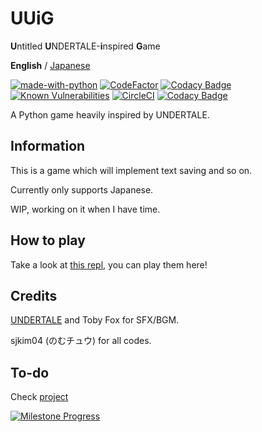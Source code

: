 # UUiG

**U**ntitled **U**NDERTALE-**i**nspired **G**ame

**English** / [Japanese](README-ja.md)

[![made-with-python](https://img.shields.io/badge/Made%20with-Python-1f425f.svg)](https://www.python.org/)
[![CodeFactor](https://www.codefactor.io/repository/github/sjkim04/uuig/badge)](https://www.codefactor.io/repository/github/sjkim04/uuig)
[![Codacy Badge](https://app.codacy.com/project/badge/Grade/e75e8650e403455da9e3380f101d2af6)](https://www.codacy.com/gh/sjkim04/uuig/dashboard?utm_source=github.com&amp;utm_medium=referral&amp;utm_content=sjkim04/uuig&amp;utm_campaign=Badge_Grade)
[![Known Vulnerabilities](https://snyk.io/test/github/sjkim04/uuig/badge.svg)](https://snyk.io/test/github/sjkim04/uuig)
[![CircleCI](https://circleci.com/gh/sjkim04/uuig/tree/main.svg?style=shield)](https://circleci.com/gh/sjkim04/uuig/tree/main)
[![Codacy Badge](https://app.codacy.com/project/badge/Coverage/e75e8650e403455da9e3380f101d2af6)](https://www.codacy.com/gh/sjkim04/uuig/dashboard?utm_source=github.com&amp;utm_medium=referral&amp;utm_content=sjkim04/uuig&amp;utm_campaign=Badge_Coverage)

A Python game heavily inspired by UNDERTALE.

## Information

This is a game which will implement text saving and so on.

Currently only supports Japanese.

WIP, working on it when I have time.

## How to play

Take a look at [this repl](https://replit.com/@SungjuneKim/uuig), you can play them here!

## Credits

[UNDERTALE](https://undertale.com) and Toby Fox for SFX/BGM.

sjkim04 (のむチュウ) for all codes.

## To-do

Check [project][p2]

[![Milestone Progress](https://img.shields.io/github/milestones/progress/sjkim04/uuig/1)](https://github.com/sjkim04/uuig/milestone/1)

[p2]: /../../projects/2
